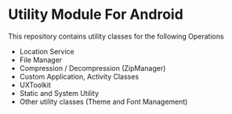 # Utility Module For Android

This repository contains utility classes for the following Operations
  - Location Service
  - File Manager
  - Compression / Decompression (ZipManager)
  - Custom Application, Activity Classes
  - UXToolkit
  - Static and System Utility
  - Other utility classes (Theme and Font Management)
